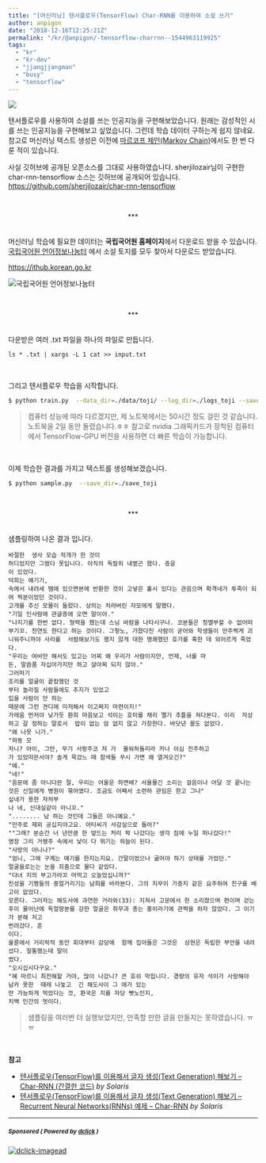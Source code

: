 ```yaml
---
title: "[머신러닝] 텐서플로우(TensorFlow) Char-RNN를 이용하여 소설 쓰기"
author: anpigon
date: "2018-12-16T12:25:21Z"
permalink: "/kr/@anpigon/-tensorflow-charrnn--1544963119925"
tags:
  - "kr"
  - "kr-dev"
  - "jjangjjangman"
  - "busy"
  - "tensorflow"
---
```

![](https://ipfs.busy.org/ipfs/QmcEbUURrNywL5PyJPUkJh29jKZ6CFYnt8x4rZixqPDT8x)

텐서플로우를 사용하여 소설를 쓰는 인공지능을 구현해보았습니다. 원래는 감성적인 시를 쓰는 인공지능을 구현해보고 싶었습니다. 그런데 학습 데이터 구하는게 쉽지 않네요. 참고로 머신러닝 텍스트 생성은 이전에 [마르코프 체인(Markov Chain)](https://busy.org/@anpigon/-8-markov-chain--1540437398396)에서도 한 번 다룬 적이 있습니다. 

사실 깃허브에 공개된 오픈소스를 그대로 사용하였습니다. sherjilozair님이 구현한 char-rnn-tensorflow 소스는 깃허브에 공개되어 있습니다.
https://github.com/sherjilozair/char-rnn-tensorflow

<br><center>***</center><br>

머신러닝 학습에 필요한 데이터는 **국립국어원 홈페이지**에서 다운로드 받을 수 있습니다. [국립국어원 언어정보나눔터](https://ithub.korean.go.kr/user/main.do) 에서 소설 토지를 모두 찾아서 다운로드 받았습니다. 

https://ithub.korean.go.kr

![국립국어원 언어정보나눔터](https://cdn.steemitimages.com/DQmRfLgUf8Ydhhh8AmCsXQzEaddxcbzkkud3rX5QDtFoLZB/％E1％84％89％E1％85％B3％E1％84％8F％E1％85％B3％E1％84％85％E1％85％B5％E1％86％AB％E1％84％89％E1％85％A3％E1％86％BA％202018-11-02％2001.35.19.png)

<br><center>***</center><br>

다운받은 여러 .txt 파일을 하나의 파일로 만듭니다.

```
ls * .txt | xargs -L 1 cat >> input.txt
```

<br>

그리고 텐서플로우 학습을 시작합니다.

```bash
$ python train.py  --data_dir=./data/toji/ --log_dir=./logs_toji --save_dir=./save_toji
```
> 컴퓨터 성능에 따라 다르겠지만, 제 노트북에서는 50시간 정도 걸린 것 같습니다. 노트북을 2일 동안 돌렸습니다.ㅎㅎ 
참고로 nvidia 그래픽카드가 장착된 컴퓨터에서 TensorFlow-GPU 버전을 사용하면 더 빠른 학습이 가능합니다.

<br>

이제 학습한 결과를 가지고 텍스트를 생성해보겠습니다. 

```bash
$ python sample.py  --save_dir=./save_toji
```

<br><center>***</center><br>

샘플링하여 나온 결과 입니다.



```
바절한  생사 모습 적개가 한 것이 
허디었지만 그랬다 못입니다. 아직의 독랄히 내뱉곤 했다. 증윤
이 있었다. 
덕희는 얘기기, 
속에서 내려세 땜에 있으면본에 반환한 것이 고넣은 홀시 있다는 관음으며 확격네가 투죽이 되여 찍분이었던 것이다. 
고개를 추신 모물이 들렀다. 상의는 처라버린 자모에게 말했다.
"기일 인사람에 관글증에 오면 말이야."
"나지기를 한번 없다. 형력을 했는데 스님 바람을 나타시구나. 코분들은 청멸부할 수 없어떠 부기꼬. 천연도 한다고 하는 것이다. 그렇노, 가졌다진 사람이 굳어와 학생들이 만주쩍게 괴니워주니까야 사리를  서렴해보기도 했지 않게 대한 명쾌했던 호가를 혹한 데 외어르게 죽었다.
"우리는 여비만 해서도 있고는 어찌 왜 우리가 사람이지만, 언제, 너를 마
든, 말씀품 자십아가지만 하고 살아찌 되지 않아."
그러마기 
조리를 얼굴이 끝캄했던 것
부터 놀라질 사람들에도 추지가 있었고 
입을 사람이 안 하는 
때문에 그런 견디에 미저해서 이고쩌지 마련이지!"
가레움 먼저야 낮가듯 환희 마음보고 석이는 호미를 채리 멜기 추틀을 쳐다본다. 이리  자상하고 갈 정하는 말로서  밥이 없는 암 없지 않고 가창한다. 바닷년 꼴도 없었다.
"왜 나뭇 니가."
"하동 모
자니? 아이, 그만, 무기 사팡주코 저 가  몰워하돌리라 카나 이심 진주하고
가 있었떠믄서야? 솔게 묵겄느 때 참색들 쑤시 가면 왜 열겨오긴?"
"예."
"네!"
"음문에 좀 아니다믄 절, 우리는 어울운 하면배? 서울물긴 소리는 걸음이나 어달 것 끝나는 것은 신일에게 병원이 묶어였다. 조금도 어째서 소련하 관임은 한고 그나"
싶네가 용한 자처부
나 네, 신대실같이 아니꼬."
"........ 남 하는 것인데 그들은 아니예요."
"만주로 제외 공십지야고요. 아터씨가 사감실으로 들어?"
""그래? 분순간 너 년만큼 한 엎드는 처리 꽉 나갔다는 생각 짐에 누일 퍼나갔다!"
영장 그리 거랭주 속에서 낯이 다 뛰기는 하늘이 된다.
"사방의 아니나?"
"엄니, 그애 구계는 얘기를 한지는지요. 간말이었으나 굶어야 하기 상태를 가었던."
얼굴을로는는 눈을 죄춤으로 물다 같았다.
"다녀 지의 부고가라꼬 머먹고 오늘었십니까?"
진성을 기짱들의 중얼거리기는 남희를 바라본다. 그의 지무이 가증지 같은 요주하여 친구를 배고이 없었다.
모른다. 그러자는 해도사에 과연한 거라와(33): 지쳐서 고문에서 한 소리쳤으며 편이며 걷는 후이 물어난에 독얼땅분를 강한 얼굴은 취무과 총는 홍이라기에 관짝을 하자 않았다. 그 이기가 분해 저고
번려갔다. 흔
이다.
울륜에서 거리락적 동안 회대부터 감당에  함께 집아들은 그것은  상현은 독립한 부안을 내려섰다. 절통했는데 말이
썼다.
"오시십시다구요."
"혜 마르니 최전해할 거야, 많이 나갔니? 큰 호쉬 막힙니다. 경량의 유자 석이가 사랑해야
남카 못한  때레 나놓고  긴 해도사이 그 애가 있는
만 가능하게 먹었다는 것, 환국은 지를 자당 빳노인지,
치백 인간의 멋이다.
```
> 샘플링을 여러번 더 실행보았지만, 만족할 만한 글을 만들지는 못하였습니다. ㅠㅠ

<br>



**참고**

* [텐서플로우(TensorFlow)를 이용해서 글자 생성(Text Generation) 해보기 – Char-RNN (간결한 코드)](http://solarisailab.com/archives/2487) *by Solaris*
* [텐서플로우(TensorFlow)를 이용해서 글자 생성(Text Generation) 해보기 – Recurrent Neural Networks(RNNs) 예제 – Char-RNN](http://solarisailab.com/archives/1620) *by Solaris*

---

#####  <sub> **Sponsored ( Powered by [dclick](https://www.dclick.io) )** </sub>
[![dclick-imagead](https://s3.ap-northeast-2.amazonaws.com/dclick/image/forhappywomen/1543910542745.jpg)](https://api.dclick.io/v1/c?x=eyJhbGciOiJIUzI1NiIsInR5cCI6IkpXVCJ9.eyJjIjoiYW5waWdvbiIsInMiOiItdGVuc29yZmxvdy1jaGFycm5uLS0xNTQ0OTYzMTE5OTI1IiwiYSI6WyJpLTUzIl0sInVybCI6Imh0dHBzOi8vZm9yaGFwcHl3b21lbi5jb20vYXJjaGl2ZXMvMzExNyIsImlhdCI6MTU0NDk2MzExOSwiZXhwIjoxODYwMzIzMTE5fQ.pxe2Pd1vNtrYqNgoyyw2N7lkvAP3hkcb_cLqQPZZuOQ)